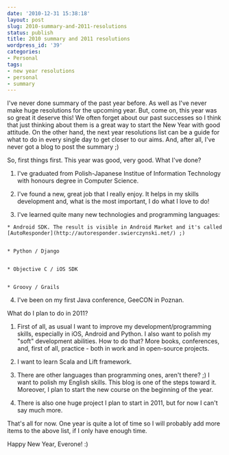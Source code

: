 ```yaml
---
date: '2010-12-31 15:38:18'
layout: post
slug: 2010-summary-and-2011-resolutions
status: publish
title: 2010 summary and 2011 resolutions
wordpress_id: '39'
categories:
- Personal
tags:
- new year resolutions
- personal
- summary
---
```


I've never done summary of the past year before. As well as I've never make huge resolutions for the upcoming year. But, come on, this year was so great it deserve this! We often forget about our past successes so I think that just thinking about them is a great way to start the New Year with good attitude. On the other hand, the next year resolutions list can be a guide for what to do in every single day to get closer to our aims. And, after all, I've never got a blog to post the summary ;)





So, first things first. This year was good, very good. What I've done?





	
  1. I've graduated from Polish-Japanese Institue of Information Technology with honours degree in Computer Science.

	
  2. I've found a new, great job that I really enjoy. It helps in my skills development and, what is the most important, I do what I love to do!

	
  3. I've learned quite many new technologies and programming languages:

	
    * Android SDK. The result is visible in Android Market and it's called [AutoResponder](http://autoresponder.swierczynski.net/) ;)

	
    * Python / Django

	
    * Objective C / iOS SDK

	
    * Groovy / Grails




	
  4. I've been on my first Java conference, GeeCON in Poznan.




What do I plan to do in 2011?





	
  1. First of all, as usual I want to improve my development/programming skills, especially in iOS, Android and Python. I also want to polish my "soft" development abilities. How to do that? More books, conferences, and, first of all, practice - both in work and in open-source projects.

        
  2. I want to learn Scala and Lift framework.

        
  3. There are other languages than programming ones, aren't there? ;) I want to polish my English skills. This blog is one of the steps toward it. Moreover, I plan to start the new course on the beginning of the year.

        
  4. There is also one huge project I plan to start in 2011, but for now I can't say much more.





That's all for now. One year is quite a lot of time so I will probably add more items to the above list, if I only have enough time.




Happy New Year, Everone! :)
